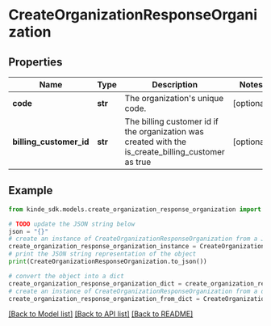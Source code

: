 # CreateOrganizationResponseOrganization


## Properties

Name | Type | Description | Notes
------------ | ------------- | ------------- | -------------
**code** | **str** | The organization&#39;s unique code. | [optional] 
**billing_customer_id** | **str** | The billing customer id if the organization was created with the is_create_billing_customer as true | [optional] 

## Example

```python
from kinde_sdk.models.create_organization_response_organization import CreateOrganizationResponseOrganization

# TODO update the JSON string below
json = "{}"
# create an instance of CreateOrganizationResponseOrganization from a JSON string
create_organization_response_organization_instance = CreateOrganizationResponseOrganization.from_json(json)
# print the JSON string representation of the object
print(CreateOrganizationResponseOrganization.to_json())

# convert the object into a dict
create_organization_response_organization_dict = create_organization_response_organization_instance.to_dict()
# create an instance of CreateOrganizationResponseOrganization from a dict
create_organization_response_organization_from_dict = CreateOrganizationResponseOrganization.from_dict(create_organization_response_organization_dict)
```
[[Back to Model list]](../README.md#documentation-for-models) [[Back to API list]](../README.md#documentation-for-api-endpoints) [[Back to README]](../README.md)


